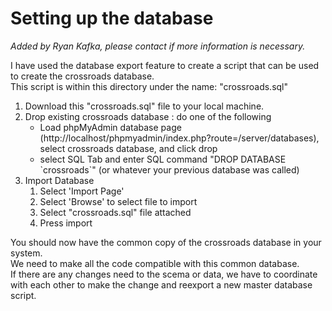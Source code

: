 # Setting up the database
*Added by Ryan Kafka, please contact if more information is necessary.*

I have used the database export feature to create a script that can be used to create the crossroads database. <br>
This script is within this directory under the name: "crossroads.sql" <br>
<ol>
  <li>Download this "crossroads.sql" file to your local machine.</li>
  <li>Drop existing crossroads database : do one of the following
    <ul>
      <li>Load phpMyAdmin database page (http://localhost/phpmyadmin/index.php?route=/server/databases), select crossroads database, and click drop</li>
      <li>select SQL Tab and enter SQL command "DROP DATABASE `crossroads`" (or whatever your previous database was called)</li>
    </ul>
  </li>
  <li>Import Database
    <ol>
      <li>Select 'Import Page'</li>
      <li>Select 'Browse' to select file to import</li>
      <li>Select "crossroads.sql" file attached</li>
      <li>Press import</li>
    </ol>
  </li>
</ol>

You should now have the common copy of the crossroads database in your system. <br>
We need to make all the code compatible with this common database. <br>
If there are any changes need to the scema or data, we have to coordinate with each other to make the change and reexport a new master database script.

